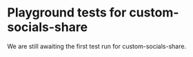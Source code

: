 # Playground tests for custom-socials-share
We are still awaiting the first test run for custom-socials-share.

